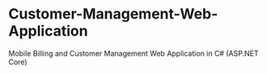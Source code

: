 # Customer-Management-Web-Application
Mobile Billing and Customer Management Web Application in C# (ASP.NET Core)
